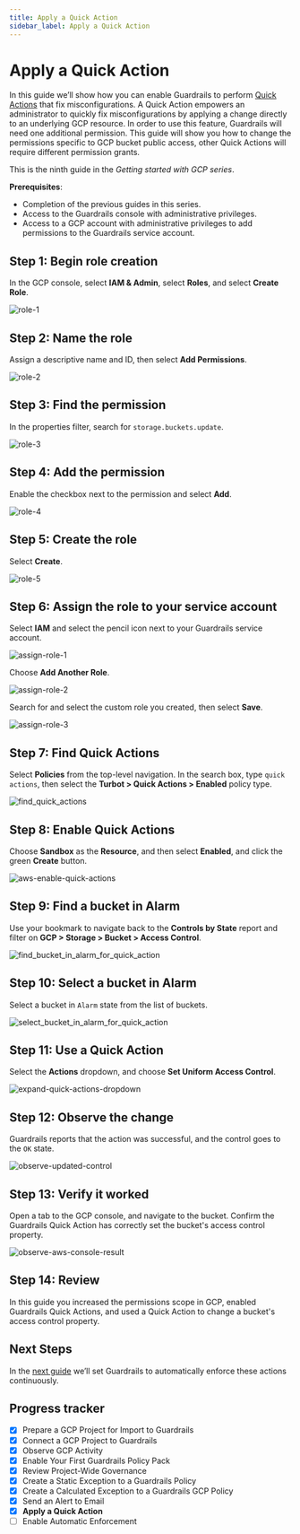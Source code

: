 ```yaml
---
title: Apply a Quick Action
sidebar_label: Apply a Quick Action
---
```



# Apply a Quick Action

In this guide we’ll show how you can enable Guardrails to perform [Quick Actions](/guardrails/docs/guides/quick-actions) that fix misconfigurations. A Quick Action empowers an administrator to quickly fix misconfigurations by applying a change directly to an underlying GCP resource. In order to use this feature,  Guardrails will need one additional permission. This guide will show you how to change the permissions specific to GCP bucket public access, other Quick Actions will require different permission grants.

This is the ninth guide in the *Getting started with GCP series*.

**Prerequisites**: 

- Completion of the previous guides in this series.
- Access to the Guardrails console with administrative privileges.
- Access to a GCP account with administrative privileges to add permissions to the Guardrails service account.


## Step 1: Begin role creation

In the GCP console, select **IAM & Admin**, select **Roles**, and select **Create Role**.

<p><img alt="role-1" src="/images/docs/guardrails/getting-started/getting-started-gcp/apply-quick-action/role-1.png"/></p>

## Step 2: Name the role

Assign a descriptive name and ID, then select **Add Permissions**.

<p><img alt="role-2" src="/images/docs/guardrails/getting-started/getting-started-gcp/apply-quick-action/role-2.png"/></p>

## Step 3: Find the permission

In the properties filter, search for `storage.buckets.update`.

<p><img alt="role-3" src="/images/docs/guardrails/getting-started/getting-started-gcp/apply-quick-action/role-3.png"/></p>

## Step 4: Add the permission

Enable the checkbox next to the permission and select **Add**.

<p><img alt="role-4" src="/images/docs/guardrails/getting-started/getting-started-gcp/apply-quick-action/role-4.png"/></p>

## Step 5: Create the role

Select **Create**.

<p><img alt="role-5" src="/images/docs/guardrails/getting-started/getting-started-gcp/apply-quick-action/role-5.png"/></p>

## Step 6: Assign the role to your service account

Select **IAM** and select the pencil icon next to your Guardrails service account.

<p><img alt="assign-role-1" src="/images/docs/guardrails/getting-started/getting-started-gcp/apply-quick-action/assign-roles-1.png"/></p>

Choose **Add Another Role**.

<p><img alt="assign-role-2" src="/images/docs/guardrails/getting-started/getting-started-gcp/apply-quick-action/assign-roles-2.png"/></p>

Search for and select the custom role you created, then select **Save**.

<p><img alt="assign-role-3" src="/images/docs/guardrails/getting-started/getting-started-gcp/apply-quick-action/assign-roles-3.png"/></p>


## Step 7: Find Quick Actions

Select **Policies** from the top-level navigation. In the search box, type `quick actions`, then select the **Turbot > Quick Actions > Enabled** policy type.

<p><img alt="find_quick_actions" src="/images/docs/guardrails/getting-started/getting-started-gcp/apply-quick-action/find-quick-actions.png"/></p>

## Step 8: Enable Quick Actions

Choose **Sandbox** as the **Resource**, and then select **Enabled**, and click the green **Create** button.  

<p><img alt="aws-enable-quick-actions" src="/images/docs/guardrails/getting-started/getting-started-aws/apply-quick-action/aws-enable-quick-actions.png"/></p>

## Step 9: Find a bucket in Alarm

Use your bookmark to navigate back to the **Controls by State** report and filter on **GCP > Storage > Bucket > Access Control**.

<p><img alt="find_bucket_in_alarm_for_quick_action" src="/images/docs/guardrails/getting-started/getting-started-gcp/apply-quick-action/find-bucket-in-alarm.png"/></p>

## Step 10: Select a bucket in Alarm

Select a bucket in `Alarm` state from the list of buckets.

<p><img alt="select_bucket_in_alarm_for_quick_action" src="/images/docs/guardrails/getting-started/getting-started-gcp/apply-quick-action/choose-bucket-in-alarm.png"/></p>

## Step 11: Use a Quick Action

Select the **Actions** dropdown, and choose **Set Uniform Access Control**.

<p><img alt="expand-quick-actions-dropdown" src="/images/docs/guardrails/getting-started/getting-started-gcp/apply-quick-action/quick-actions-dropdown.png"/></p>

## Step 12: Observe the change

Guardrails reports that the action was successful, and the control goes to the `OK` state.  

<p><img alt="observe-updated-control" src="/images/docs/guardrails/getting-started/getting-started-gcp/apply-quick-action/bucket-ok.png"/></p>

## Step 13: Verify it worked

Open a tab to the GCP console, and navigate to the bucket. Confirm the Guardrails Quick Action has correctly set the bucket's access control property.

<p><img alt="observe-aws-console-result" src="/images/docs/guardrails/getting-started/getting-started-gcp/apply-quick-action/bucket-config.png"/></p>

## Step 14: Review

In this guide you increased the permissions scope in GCP, enabled Guardrails Quick Actions, and used a Quick Action to change a bucket's access control property.

## Next Steps

In the [next guide](/guardrails/docs/getting-started/getting-started-gcp/enable-enforcement) we’ll set Guardrails to automatically enforce these actions continuously.  

## Progress tracker
- [x] Prepare a GCP Project for Import to Guardrails
- [x] Connect a GCP Project to Guardrails
- [x] Observe GCP Activity
- [x] Enable Your First Guardrails Policy Pack
- [x] Review Project-Wide Governance
- [x] Create a Static Exception to a Guardrails Policy
- [x] Create a Calculated Exception to a Guardrails GCP Policy
- [x] Send an Alert to Email
- [x] **Apply a Quick Action**
- [ ] Enable Automatic Enforcement
